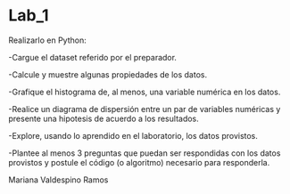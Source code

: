 # Lab_1

Realizarlo en Python:

-Cargue el dataset referido por el preparador.

-Calcule y muestre algunas propiedades de los datos.

-Grafique el histograma de, al menos, una variable numérica en los datos.

-Realice un diagrama de dispersión entre un par de variables numéricas y presente una hipotesis de acuerdo a los resultados.

-Explore, usando lo aprendido en el laboratorio, los datos provistos.

-Plantee al menos 3 preguntas que puedan ser respondidas con los datos provistos y postule el código (o algoritmo) necesario para responderla.

Mariana Valdespino Ramos

